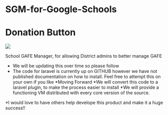 # SGM-for-Google-Schools
# Donation Button

[![](https://www.paypalobjects.com/en_US/i/btn/btn_donateCC_LG.gif)](https://www.paypal.com/cgi-bin/webscr?cmd=_s-xclick&hosted_button_id=SSHAPEDWFJ2MS)

School GAFE Manager, for allowing District admins to better manage GAFE

* We will be updating this over time so please follow
* The code for laravel is currently up on GITHUB however we have not published documentation on how to install.  Feel free to attempt this on your own if you like
*Moving Forward
 *We will convert this  code to a laravel plugin, to make the process easier to install
 *We will provide a functioning VM distributed with every core version of the source.
 
*I would love to have  others help develope this product and make it a huge success!!
